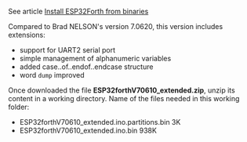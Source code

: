 <p>See article <a href="https://esp32.arduino-forth.com/article/installation_instalFromBinaries">Install ESP32Forth from binaries</a></p>

<p>Compared to Brad NELSON's version 7.0620, this version includes extensions:</p>
    <ul>
        <li>support for UART2 serial port</li>
        <li>simple management of alphanumeric variables</li>
        <li>added case..of..endof..endcase structure</li>
        <li>word <code>dump</code> improved</li>
    </ul>
    <p>Once downloaded the file <b>ESP32forthV70610_extended.zip</b>, unzip its
    content in a working directory. Name of the files needed in this working folder:</p>
    <ul>
        <li>ESP32forthV70610_extended.ino.partitions.bin 3K</li>
        <li>ESP32forthV70610_extended.ino.bin 938K</li>
    </ul>




